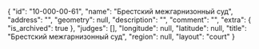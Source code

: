 {
    "id": "10-000-00-61",
    "name": "Брестский межгарнизонный суд",
    "address": "",
    "geometry": null,
    "description": "",
    "comment": "",
    "extra": {
        "is_archived": true
    },
    "judges": [],
    "longitude": null,
    "latitude": null,
    "title": "Брестский межгарнизонный суд",
    "region": null,
    "layout": "court"
}